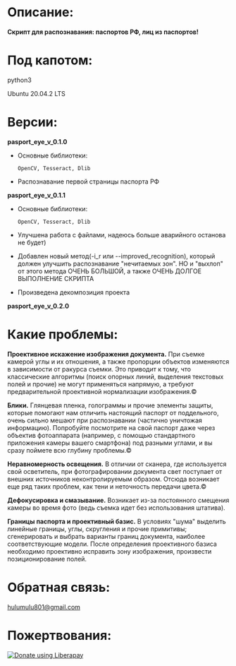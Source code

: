 # Описание:
**Скрипт для распознавания: паспортов РФ, лиц из паспортов!**
# Под капотом:
python3

Ubuntu 20.04.2 LTS
# Версии:

**pasport_eye_v_0.1.0**

- Основные библиотеки:

      OpenCV, Tesseract, Dlib

- Распознавание первой страницы паспорта РФ

**pasport_eye_v_0.1.1**

- Основные библиотеки:

      OpenCV, Tesseract, Dlib
     
- Улучшена работа с файлами, надеюсь больше аварийного останова не будет)

- Добавлен новый метод(-i_r или --improved_recognition), который должен улучшить распознавание "нечитаемых зон". НО и "выхлоп" от этого метода ОЧЕНЬ БОЛЬШОЙ, а также ОЧЕНЬ ДОЛГОЕ ВЫПОЛНЕНИЕ СКРИПТА

- Произведена декомпозиция проекта

**pasport_eye_v_0.2.0**


# Какие проблемы:
**Проективное искажение изображения документа.** При съемке камерой углы и их отношения, а также пропорции объектов изменяются в зависимости от ракурса съемки. Это приводит к тому, что классические алгоритмы (поиск опорных линий, выделения текстовых полей и прочие) не могут применяться напрямую, а требуют предварительной проективной нормализации изображения.©

**Блики.** Глянцевая пленка, голограммы и прочие элементы защиты, которые помогают нам отличить настоящий паспорт от поддельного, очень сильно мешают при распознавании (частично уничтожая информацию). Попробуйте посмотрите на свой паспорт даже через объектив фотоаппарата (например, с помощью стандартного приложения камеры вашего смартфона) под разными углами, и вы сразу поймете всю глубину проблемы.©

**Неравномерность освещения.** В отличии от сканера, где используется свой осветитель, при фотографировании документа свет поступает от внешних источников неконтролируемым образом. Отсюда возникает еще ряд таких проблем, как тени и неточность передачи цвета.©

**Дефокусировка и смазывание.** Возникает из-за постоянного смещения камеры во время фото (ведь съемка идет без использования штатива).

**Границы паспорта и проективный базис.** В условиях "шума" выделить линейные границы, углы, скругления и прочие примитивы; сгенерировать и выбрать варианты границ документа, наиболее соответствующие модели. После определения проективного базиса необходимо проективно исправить зону изображения, произвести позиционирование полей.

# Обратная связь:

hulumulu801@gmail.com
# Пожертвования:

<noscript><a href="https://liberapay.com/hulumulu801/donate"><img alt="Donate using Liberapay" src="https://liberapay.com/assets/widgets/donate.svg"></a></noscript>
